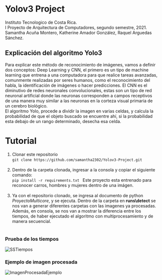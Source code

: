 # Yolov3 Project
Instituto Tecnologico de Costa Rica.<br/>
I Proyecto de Arquitectura de Computadores, segundo semestre, 2021.<br/>
Samantha Acuña Montero, Katherine Amador González, Raquel Arguedas Sánchez.

## Explicación del algoritmo Yolo3
Para explicar este método de reconocimiento de imágenes, vamos a definir dos conceptos: Deep Learning y CNN, el primero es un tipo de machine learning que entrena a una computadora para que realice tareas avanzadas, comunmente realizadas por seres humanos, como el reconocimiento del habla, la identificación de imágenes o hacer predicciones. El CNN es el diminutivo de redes neuronales convolucionales, estas son un tipo de red neuronal artificial donde las neuronas corresponden a campos receptivos de una manera muy similar a las neuronas en la corteza visual primaria de un cerebro biológico.<br/>
El algoritmo Yolo, procede a dividir la imagen en varias celdas, y calcula la probabilidad de que el objeto buscado se encuentre ahí, si la probabilidad esta debajo de un rango determinado, desecha esa celda.

# Tutorial
1. Clonar este repositorio<br/>
```git clone https://github.com/samantha2302/Yolov3-Project.git```  <br/> <br/> 
2. Dentro de la carpeta clonada, ingresar a la consola y copiar el siguiente comando: <br/>
```pip install -r requirements.txt ``` 
Este proyecto esta entrenado para reconocer carros, hombres y mujeres dentro de una imágen.  <br/> <br/> 
3. Ya con el repositorio clonado, se ingresa al documento de python *ProyectoMulticore*, y se ejecuta. Dentro de la carpeta en **runs\detect** se nos van a generar diferentes carpetas con las imagenes ya procesadas. Además, en consola, se nos van a mostrar la diferencia entre los tiempos, de haber ejecutado el algoritmo con multiprocesamiento y de manera secuencial. <br/> <br/> 
### Prueba de los tiempos
![SSTiempos](https://user-images.githubusercontent.com/91703769/138800932-86b82dbd-ea30-4706-9839-97b6c48613a6.jpg)
### Ejemplo de imagen procesada
![ImagenProcesadaEjemplo](https://user-images.githubusercontent.com/91703769/138800887-5f78a457-f103-4516-a527-40e16e82986a.jpg)
